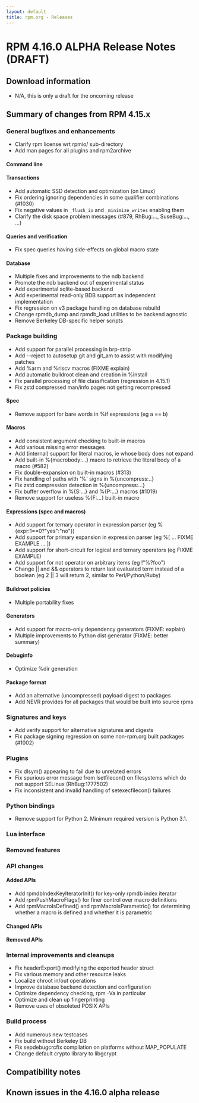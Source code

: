```yaml
---
layout: default
title: rpm.org - Releases
---
```


# RPM 4.16.0 ALPHA Release Notes (DRAFT)


## Download information
 * N/A, this is only a draft for the oncoming release

## Summary of changes from RPM 4.15.x

### General bugfixes and enhancements
* Clarify rpm license wrt rpmio/ sub-directory
* Add man pages for all plugins and rpm2archive

#### Command line

#### Transactions
* Add automatic SSD detection and optimization (on Linux)
* Fix ordering ignoring dependencies in some qualifier combinations (#1030)
* Fix negative values in `_flush_io` and `_minimize_writes` enabling them
* Clarify the disk space problem messages (#879, RhBug:..., SuseBug:..., ...)

#### Queries and verification
* Fix spec queries having side-effects on global macro state

#### Database
* Multiple fixes and improvements to the ndb backend
* Promote the ndb backend out of experimental status
* Add experimental sqlite-based backend
* Add experimental read-only BDB support as independent implementation
* Fix regression on v3 package handling on database rebuild
* Change rpmdb_dump and rpmdb_load utilities to be backend agnostic
* Remove Berkeley DB-specific helper scripts

### Package building
* Add support for parallel processing in brp-strip
* Add --reject to autosetup git and git_am to assist with modifying patches
* Add %arm and %riscv macros (FIXME explain)
* Add automatic buildroot clean and creation in %install
* Fix parallel processing of file classification (regression in 4.15.1)
* Fix zstd compressed man/info pages not getting recompressed

#### Spec
* Remove support for bare words in %if expressions (eg a == b)

#### Macros
* Add consistent argument checking to built-in macros
* Add various missing error messages
* Add (internal) support for literal macros, ie whose body does not expand
* Add built-in %{macrobody:...} macro to retrieve the literal body of
  a macro (#582)
* Fix double-expansion on built-in macros (#313)
* Fix handling of paths with '%' signs in %{uncompress:..}
* Fix zstd compression detection in %{uncompress:...} 
* Fix buffer overflow in %{S:...} and %{P:...} macros (#1019)
* Remove support for useless %{F:...} built-in macro

#### Expressions (spec and macros)
* Add support for ternary operator in expression parser
  (eg %{expr:1==0?"yes":"no"})
* Add support for primary expansion in expression parser
  (eg %[ ... FIXME EXAMPLE ... ])
* Add support for short-circuit for logical and ternary operators
  (eg FIXME EXAMPLE)
* Add support for not operator on arbitrary items (eg !"%?foo")
* Change || and && operators to return last evaluated term instead of
  a boolean (eg 2 || 3 will return 2, similar to Perl/Python/Ruby)

#### Buildroot policies
* Multiple portability fixes

#### Generators
* Add support for macro-only dependency generators (FIXME: explain)
* Multiple improvements to Python dist generator (FIXME: better summary)

#### Debuginfo
* Optimize %dir generation

#### Package format
* Add an alternative (uncompressed) payload digest to packages
* Add NEVR provides for all packages that would be built into source rpms

### Signatures and keys
* Add verify support for alternative signatures and digests
* Fix package signing regression on some non-rpm.org built packages (#1002)

### Plugins
* Fix dlsym() appearing to fail due to unrelated errors
* Fix spurious error message from lsetfilecon() on filesystems which
  do not support SELinux (RhBug:1777502)
* Fix inconsistent and invalid handling of setexecfilecon() failures

### Python bindings
* Remove support for Python 2. Minimum required version is Python 3.1.

### Lua interface

### Removed features

### API changes

#### Added APIs
* Add rpmdbIndexKeyIteratorInit() for key-only rpmdb index iterator
* Add rpmPushMacroFlags() for finer control over macro definitions
* Add rpmMacroIsDefined() and rpmMacroIsParametric() for determining
  whether a macro is defined and whether it is parametric

#### Changed APIs

#### Removed APIs

### Internal improvements and cleanups
* Fix headerExport() modifying the exported header struct
* Fix various memory and other resource leaks
* Localize chroot in/out operations
* Improve database backend detection and configuration
* Optimize dependency checking, rpm -Va in particular
* Optimize and clean up fingerprinting
* Remove uses of obsoleted POSIX APIs


### Build process
* Add numerous new testcases
* Fix build without Berkeley DB
* Fix sepdebugcrcfix compilation on platforms without MAP_POPULATE
* Change default crypto library to libgcrypt

## Compatibility notes

## Known issues in the 4.16.0 alpha release
